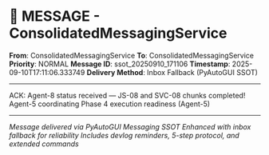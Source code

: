 # 📨 MESSAGE - ConsolidatedMessagingService

**From**: ConsolidatedMessagingService
**To**: ConsolidatedMessagingService
**Priority**: NORMAL
**Message ID**: ssot_20250910_171106
**Timestamp**: 2025-09-10T17:11:06.333749
**Delivery Method**: Inbox Fallback (PyAutoGUI SSOT)

---

ACK: Agent-8 status received — JS-08 and SVC-08 chunks completed! Agent-5 coordinating Phase 4 execution readiness (Agent-5)

---

*Message delivered via PyAutoGUI Messaging SSOT*
*Enhanced with inbox fallback for reliability*
*Includes devlog reminders, 5-step protocol, and extended commands*
